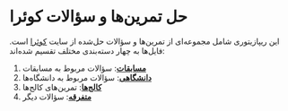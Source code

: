 # حل تمرین‌ها و سؤالات کوئرا

این ریپازیتوری شامل مجموعه‌ای از تمرین‌ها و سؤالات حل‌شده از سایت [کوئرا](https://quera.org/) است. فایل‌ها به چهار دسته‌بندی مختلف تقسیم شده‌اند:

1. [**مسابقات**](./مسابقات/): سؤالات مربوط به مسابقات
2. [**دانشگاهی**](./دانشگاهی/): سؤالات مربوط به دانشگاه‌ها
3. [**کالج‌ها**](./کالج%E2%80%8Cها/): تمرین‌های کالج‌ها
4. [**متفرقه**](./متفرقه/): سؤالات دیگر


